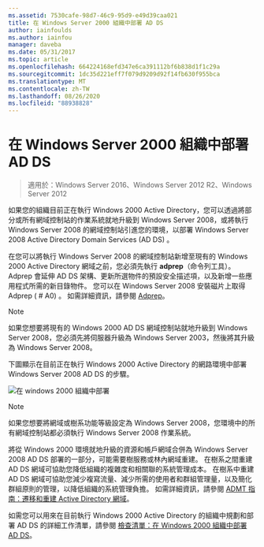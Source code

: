 ```yaml
---
ms.assetid: 7530cafe-98d7-46c9-95d9-e49d39caa021
title: 在 Windows Server 2000 組織中部署 AD DS
author: iainfoulds
ms.author: iainfou
manager: daveba
ms.date: 05/31/2017
ms.topic: article
ms.openlocfilehash: 664224168efd347e6ca391112bf6b838d1f1c29a
ms.sourcegitcommit: 1dc35d221eff7f079d9209d92f14fb630f955bca
ms.translationtype: MT
ms.contentlocale: zh-TW
ms.lasthandoff: 08/26/2020
ms.locfileid: "88938828"
---
```

# <a name="deploying-ad-ds-in-a-windows-2000-organization"></a>在 Windows Server 2000 組織中部署 AD DS

> 適用於：Windows Server 2016、Windows Server 2012 R2、Windows Server 2012

如果您的組織目前正在執行 Windows 2000 Active Directory，您可以透過將部分或所有網域控制站的作業系統就地升級到 Windows Server 2008，或將執行 Windows Server 2008 的網域控制站引進您的環境，以部署 Windows Server 2008 Active Directory Domain Services (AD DS) 。

在您可以將執行 Windows Server 2008 的網域控制站新增至現有的 Windows 2000 Active Directory 網域之前，您必須先執行 **adprep**（命令列工具）。 Adprep 會延伸 AD DS 架構、更新所選物件的預設安全描述項，以及新增一些應用程式所需的新目錄物件。 您可以在 Windows Server 2008 安裝磁片上取得 Adprep ( # A0) 。 如需詳細資訊，請參閱 [Adprep](/previous-versions/windows/it-pro/windows-server-2012-r2-and-2012/cc731728(v=ws.11))。

> [!NOTE]
> 如果您想要將現有的 Windows 2000 AD DS 網域控制站就地升級到 Windows Server 2008，您必須先將伺服器升級為 Windows Server 2003，然後將其升級為 Windows Server 2008。

下圖顯示在目前正在執行 Windows 2000 Active Directory 的網路環境中部署 Windows Server 2008 AD DS 的步驟。

![在 windows 2000 組織中部署](media/Deploying-AD-DS-in-a-Windows-2000-Organization/ee51218a-a858-49d9-8b99-9986679191c1.gif)

> [!NOTE]
> 如果您想要將網域或樹系功能等級設定為 Windows Server 2008，您環境中的所有網域控制站都必須執行 Windows Server 2008 作業系統。

將從 Windows 2000 環境就地升級的資源和帳戶網域合併為 Windows Server 2008 AD DS 部署的一部分，可能需要樹服務或林內網域重建。 在樹系之間重建 AD DS 網域可協助您降低組織的複雜度和相關聯的系統管理成本。 在樹系中重建 AD DS 網域可協助您減少複寫流量、減少所需的使用者和群組管理量，以及簡化群組原則的管理，以降低組織的系統管理負擔。 如需詳細資訊，請參閱 [ADMT 指南：遷移和重建 Active Directory 網域](/previous-versions/windows/it-pro/windows-server-2008-r2-and-2008/cc974332(v=ws.10))。

如需您可以用來在目前執行 Windows 2000 Active Directory 的組織中規劃和部署 AD DS 的詳細工作清單，請參閱 [檢查清單：在 Windows 2000 組織中部署 AD DS](/previous-versions/windows/it-pro/windows-server-2008-r2-and-2008/cc732737(v=ws.10))。
